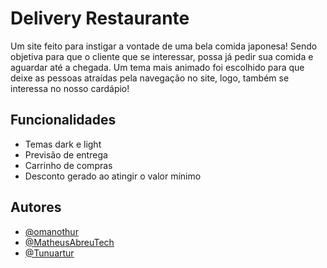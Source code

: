 
# Delivery Restaurante

Um site feito para instigar a vontade de uma bela comida japonesa! Sendo objetiva para que o cliente que se interessar, possa já pedir sua comida e aguardar até a chegada. Um tema mais animado foi escolhido para que deixe as pessoas atraídas pela navegação no site, logo, também se interessa no nosso cardápio!


## Funcionalidades

- Temas dark e light
- Previsão de entrega
- Carrinho de compras
- Desconto gerado ao atingir o valor mínimo


## Autores

- [@omanothur](https://www.github.com/omanothur)
- [@MatheusAbreuTech](https://www.github.com/MatheusAbreuTech)
- [@Tunuartur](https://www.github.com/Tunuartur)


